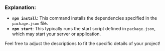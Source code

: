 
### Explanation:
- **`npm install`**: This command installs the dependencies specified in the `package.json` file.
- **`npm start`**: This typically runs the start script defined in `package.json`, which may start your server or application.

Feel free to adjust the descriptions to fit the specific details of your project!
